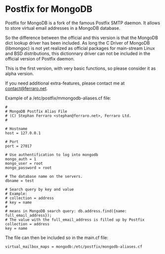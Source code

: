 Postfix for MongoDB
===================

Postfix for MongoDB is a fork of the famous Postfix SMTP daemon.
It allows to store virtual email addresses in a MongoDB database.

So the difference between the official and this version is that
the MongoDB dict lookup driver has been included.
As long the C Driver of MongoDB (libmongoc) is not yet realized as
official packages for main-stream Linux and BSD distributions,
this dictionnary driver can not be included in the official version
of Postfix daemon.

This is the first version, with very basic functions, so please
consider it as alpha version.

If you need additional extra-features, please contact me at
contact@ferraro.net.

Example of a /etc/postfix/mmongodb-aliases.cf file:

	#
	# MongoDB Postfix Alias File
	# (C) Stephan Ferraro <stephan@ferraro.net>, Ferraro Ltd.
	#

	# Hostname
	host = 127.0.0.1

	# Port
	port = 27017

	# Use authentification to log into mongodb
	mongo_auth = 1
	mongo_user = root
	mongo_password = root

	# The database name on the servers.
	dbname = test

	# Search query by key and value
	# Example:
	# collection = address
	# key = name
	#
	# means in MongoDB search query: db.address.find({name: full_email_address});
	# The value with the full_email_address is filled up by Postfix
	collection = address
	key = name

The file can then be included so in the main.cf file:

	virtual_mailbox_maps = mongodb:/etc/postfix/mongodb-aliases.cf
